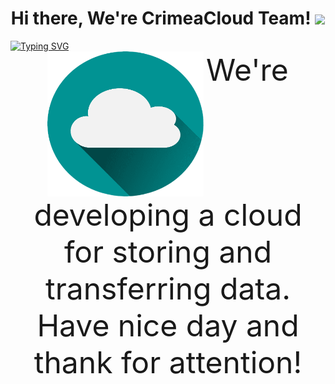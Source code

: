 <h1 align="center">Hi there, We're CrimeaCloud Team!</a> 
<img src="https://github.com/blackcater/blackcater/raw/main/images/Hi.gif" height="40"/></h1>
<a href="https://git.io/typing-svg"><img src="https://readme-typing-svg.demolab.com?font=Fira+Code&pause=1000&color=019393&background=FF2B9700&width=650&lines=Computer+science+students+team+from+Russia" alt="Typing SVG" /></a>
<center><img src="/WindowsFormsApp1/img/cloud%202.png" alt="<3" width="250"  align="top"/>  <font size="24"> We're developing a cloud for storing and transferring data. Have nice day and thank for attention! </font> </center>